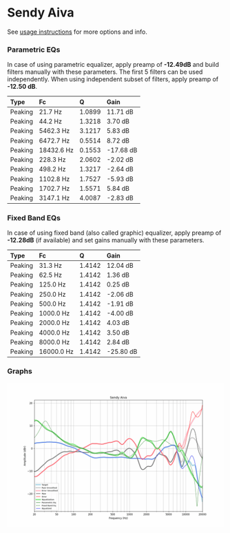 # Sendy Aiva
See [usage instructions](https://github.com/jaakkopasanen/AutoEq#usage) for more options and info.

### Parametric EQs
In case of using parametric equalizer, apply preamp of **-12.49dB** and build filters manually
with these parameters. The first 5 filters can be used independently.
When using independent subset of filters, apply preamp of **-12.50 dB**.

| Type    | Fc         |      Q | Gain      |
|:--------|:-----------|:-------|:----------|
| Peaking | 21.7 Hz    | 1.0899 | 11.71 dB  |
| Peaking | 44.2 Hz    | 1.3218 | 3.70 dB   |
| Peaking | 5462.3 Hz  | 3.1217 | 5.83 dB   |
| Peaking | 6472.7 Hz  | 0.5514 | 8.72 dB   |
| Peaking | 18432.6 Hz | 0.1553 | -17.68 dB |
| Peaking | 228.3 Hz   | 2.0602 | -2.02 dB  |
| Peaking | 498.2 Hz   | 1.3217 | -2.64 dB  |
| Peaking | 1102.8 Hz  | 1.7527 | -5.93 dB  |
| Peaking | 1702.7 Hz  | 1.5571 | 5.84 dB   |
| Peaking | 3147.1 Hz  | 4.0087 | -2.83 dB  |

### Fixed Band EQs
In case of using fixed band (also called graphic) equalizer, apply preamp of **-12.28dB**
(if available) and set gains manually with these parameters.

| Type    | Fc         |      Q | Gain      |
|:--------|:-----------|:-------|:----------|
| Peaking | 31.3 Hz    | 1.4142 | 12.04 dB  |
| Peaking | 62.5 Hz    | 1.4142 | 1.36 dB   |
| Peaking | 125.0 Hz   | 1.4142 | 0.25 dB   |
| Peaking | 250.0 Hz   | 1.4142 | -2.06 dB  |
| Peaking | 500.0 Hz   | 1.4142 | -1.91 dB  |
| Peaking | 1000.0 Hz  | 1.4142 | -4.00 dB  |
| Peaking | 2000.0 Hz  | 1.4142 | 4.03 dB   |
| Peaking | 4000.0 Hz  | 1.4142 | 3.50 dB   |
| Peaking | 8000.0 Hz  | 1.4142 | 2.84 dB   |
| Peaking | 16000.0 Hz | 1.4142 | -25.80 dB |

### Graphs
![](./Sendy%20Aiva.png)